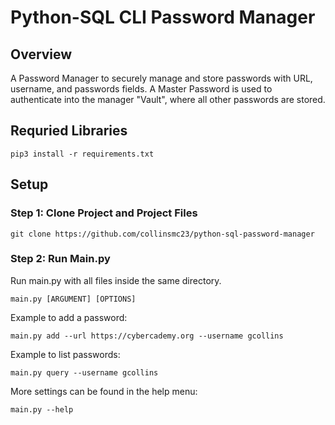 # Python-SQL CLI Password Manager 

## Overview  

A Password Manager to securely manage and store passwords with URL, username, and passwords fields. A Master Password is used to authenticate into the manager "Vault", where all other passwords are stored.  

## Requried Libraries  

```
pip3 install -r requirements.txt
```

## Setup  

### Step 1: Clone Project and Project Files   

```
git clone https://github.com/collinsmc23/python-sql-password-manager
```

### Step 2: Run Main.py  

Run main.py with all files inside the same directory.

```
main.py [ARGUMENT] [OPTIONS]
```

Example to add a password:

```
main.py add --url https://cybercademy.org --username gcollins
```

Example to list passwords:

```
main.py query --username gcollins 
```

More settings can be found in the help menu: 

```
main.py --help
```
